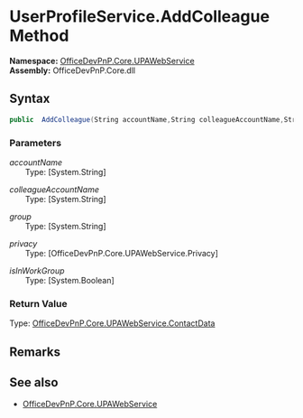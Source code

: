 # UserProfileService.AddColleague Method  
  

**Namespace:** [OfficeDevPnP.Core.UPAWebService](OfficeDevPnP.Core.UPAWebService.md)  
**Assembly:** OfficeDevPnP.Core.dll  
## Syntax
```C#
public  AddColleague(String accountName,String colleagueAccountName,String group,Privacy privacy,Boolean isInWorkGroup)
```
### Parameters
*accountName*  
&emsp;&emsp;Type: [System.String] 
&emsp;&emsp;  
  
*colleagueAccountName*  
&emsp;&emsp;Type: [System.String] 
&emsp;&emsp;  
  
*group*  
&emsp;&emsp;Type: [System.String] 
&emsp;&emsp;  
  
*privacy*  
&emsp;&emsp;Type: [OfficeDevPnP.Core.UPAWebService.Privacy] 
&emsp;&emsp;  
  
*isInWorkGroup*  
&emsp;&emsp;Type: [System.Boolean] 
&emsp;&emsp;  
  
### Return Value
Type: [OfficeDevPnP.Core.UPAWebService.ContactData](OfficeDevPnP.Core.UPAWebService.ContactData.md)  

## Remarks 

## See also
- [OfficeDevPnP.Core.UPAWebService](OfficeDevPnP.Core.UPAWebService.md)
